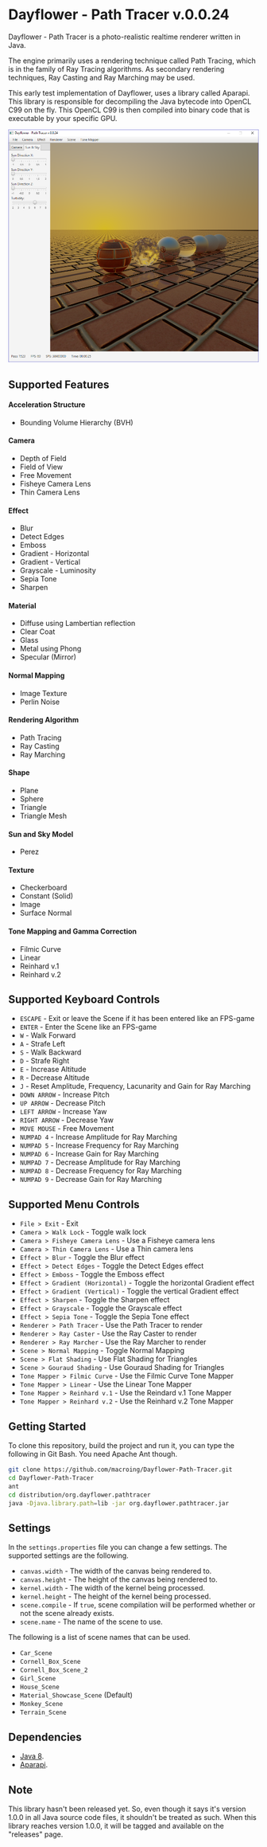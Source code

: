 Dayflower - Path Tracer v.0.0.24
================================
Dayflower - Path Tracer is a photo-realistic realtime renderer written in Java.

The engine primarily uses a rendering technique called Path Tracing, which is in the family of Ray Tracing algorithms. As secondary rendering techniques, Ray Casting and Ray Marching may be used.

This early test implementation of Dayflower, uses a library called Aparapi. This library is responsible for decompiling the Java bytecode into OpenCL C99 on the fly. This OpenCL C99 is then compiled into binary code that is executable by your specific GPU.

![alt text](https://github.com/macroing/Dayflower-Path-Tracer/blob/master/images/Dayflower-Engine.png "Dayflower Path Tracer")

Supported Features
------------------
#### Acceleration Structure
* Bounding Volume Hierarchy (BVH)

#### Camera
* Depth of Field
* Field of View
* Free Movement
* Fisheye Camera Lens
* Thin Camera Lens

#### Effect
* Blur
* Detect Edges
* Emboss
* Gradient - Horizontal
* Gradient - Vertical
* Grayscale - Luminosity
* Sepia Tone
* Sharpen

#### Material
* Diffuse using Lambertian reflection
* Clear Coat
* Glass
* Metal using Phong
* Specular (Mirror)

#### Normal Mapping
* Image Texture
* Perlin Noise

#### Rendering Algorithm
* Path Tracing
* Ray Casting
* Ray Marching

#### Shape
* Plane
* Sphere
* Triangle
* Triangle Mesh

#### Sun and Sky Model
* Perez

#### Texture
* Checkerboard
* Constant (Solid)
* Image
* Surface Normal

#### Tone Mapping and Gamma Correction
* Filmic Curve
* Linear
* Reinhard v.1
* Reinhard v.2

Supported Keyboard Controls
---------------------------
* ``ESCAPE`` - Exit or leave the Scene if it has been entered like an FPS-game
* ``ENTER`` - Enter the Scene like an FPS-game
* ``W`` - Walk Forward
* ``A`` - Strafe Left
* ``S`` - Walk Backward
* ``D`` - Strafe Right
* ``E`` - Increase Altitude
* ``R`` - Decrease Altitude
* ``J`` - Reset Amplitude, Frequency, Lacunarity and Gain for Ray Marching
* ``DOWN ARROW`` - Increase Pitch
* ``UP ARROW`` - Decrease Pitch
* ``LEFT ARROW`` - Increase Yaw
* ``RIGHT ARROW`` - Decrease Yaw
* ``MOVE MOUSE`` - Free Movement
* ``NUMPAD 4`` - Increase Amplitude for Ray Marching
* ``NUMPAD 5`` - Increase Frequency for Ray Marching
* ``NUMPAD 6`` - Increase Gain for Ray Marching
* ``NUMPAD 7`` - Decrease Amplitude for Ray Marching
* ``NUMPAD 8`` - Decrease Frequency for Ray Marching
* ``NUMPAD 9`` - Decrease Gain for Ray Marching

Supported Menu Controls
-----------------------
* ``File > Exit`` - Exit
* ``Camera > Walk Lock`` - Toggle walk lock
* ``Camera > Fisheye Camera Lens`` - Use a Fisheye camera lens
* ``Camera > Thin Camera Lens`` - Use a Thin camera lens
* ``Effect > Blur`` - Toggle the Blur effect
* ``Effect > Detect Edges`` - Toggle the Detect Edges effect
* ``Effect > Emboss`` - Toggle the Emboss effect
* ``Effect > Gradient (Horizontal)`` - Toggle the horizontal Gradient effect
* ``Effect > Gradient (Vertical)`` - Toggle the vertical Gradient effect
* ``Effect > Sharpen`` - Toggle the Sharpen effect
* ``Effect > Grayscale`` - Toggle the Grayscale effect
* ``Effect > Sepia Tone`` - Toggle the Sepia Tone effect
* ``Renderer > Path Tracer`` - Use the Path Tracer to render
* ``Renderer > Ray Caster`` - Use the Ray Caster to render
* ``Renderer > Ray Marcher`` - Use the Ray Marcher to render
* ``Scene > Normal Mapping`` - Toggle Normal Mapping
* ``Scene > Flat Shading`` - Use Flat Shading for Triangles
* ``Scene > Gouraud Shading`` - Use Gouraud Shading for Triangles
* ``Tone Mapper > Filmic Curve`` - Use the Filmic Curve Tone Mapper
* ``Tone Mapper > Linear`` - Use the Linear Tone Mapper
* ``Tone Mapper > Reinhard v.1`` -  Use the Reindard v.1 Tone Mapper
* ``Tone Mapper > Reinhard v.2`` - Use the Reinhard v.2 Tone Mapper

Getting Started
---------------
To clone this repository, build the project and run it, you can type the following in Git Bash. You need Apache Ant though.
```bash
git clone https://github.com/macroing/Dayflower-Path-Tracer.git
cd Dayflower-Path-Tracer
ant
cd distribution/org.dayflower.pathtracer
java -Djava.library.path=lib -jar org.dayflower.pathtracer.jar
```

Settings
--------
In the ``settings.properties`` file you can change a few settings. The supported settings are the following.
* ``canvas.width`` - The width of the canvas being rendered to.
* ``canvas.height`` - The height of the canvas being rendered to.
* ``kernel.width`` - The width of the kernel being processed.
* ``kernel.height`` - The height of the kernel being processed.
* ``scene.compile`` - If ``true``, scene compilation will be performed whether or not the scene already exists.
* ``scene.name`` - The name of the scene to use.

The following is a list of scene names that can be used.
* ``Car_Scene``
* ``Cornell_Box_Scene``
* ``Cornell_Box_Scene_2``
* ``Girl_Scene``
* ``House_Scene``
* ``Material_Showcase_Scene`` (Default)
* ``Monkey_Scene``
* ``Terrain_Scene``

Dependencies
------------
 - [Java 8](http://www.java.com).
 - [Aparapi](https://github.com/macroing/aparapi).

Note
----
This library hasn't been released yet. So, even though it says it's version 1.0.0 in all Java source code files, it shouldn't be treated as such. When this library reaches version 1.0.0, it will be tagged and available on the "releases" page.